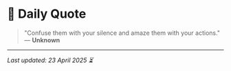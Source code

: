 # 📜 Daily Quote

> "Confuse them with your silence and amaze them with your actions."  
> — **Unknown**

---

_Last updated: 23 April 2025 ⏳_
